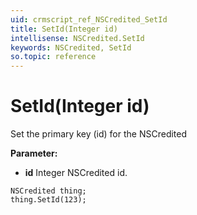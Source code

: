 ```yaml
---
uid: crmscript_ref_NSCredited_SetId
title: SetId(Integer id)
intellisense: NSCredited.SetId
keywords: NSCredited, SetId
so.topic: reference
---
```


# SetId(Integer id)

Set the primary key (id) for the NSCredited

**Parameter:** 
 - **id** Integer NSCredited id.

```crmscript
NSCredited thing;
thing.SetId(123);
```

